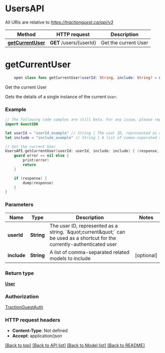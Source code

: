 # UsersAPI

All URIs are relative to *https://tractionguest.ca/api/v3*

Method | HTTP request | Description
------------- | ------------- | -------------
[**getCurrentUser**](UsersAPI.md#getcurrentuser) | **GET** /users/{userId} | Get the current User


# **getCurrentUser**
```swift
    open class func getCurrentUser(userId: String, include: String? = nil, completion: @escaping (_ data: User?, _ error: Error?) -> Void)
```

Get the current User

Gets the details of a single instance of the current `User`.

### Example 
```swift
// The following code samples are still beta. For any issue, please report via http://github.com/OpenAPITools/openapi-generator/issues/new
import GuestSDK

let userId = "userId_example" // String | The user ID, represented as a string. `\"current\"` can be used as a shortcut for the currently-authenticated user
let include = "include_example" // String | A list of comma-separated related models to include (optional)

// Get the current User
UsersAPI.getCurrentUser(userId: userId, include: include) { (response, error) in
    guard error == nil else {
        print(error)
        return
    }

    if (response) {
        dump(response)
    }
}
```

### Parameters

Name | Type | Description  | Notes
------------- | ------------- | ------------- | -------------
 **userId** | **String** | The user ID, represented as a string. &#x60;\&quot;current\&quot;&#x60; can be used as a shortcut for the currently-authenticated user | 
 **include** | **String** | A list of comma-separated related models to include | [optional] 

### Return type

[**User**](User.md)

### Authorization

[TractionGuestAuth](../README.md#TractionGuestAuth)

### HTTP request headers

 - **Content-Type**: Not defined
 - **Accept**: application/json

[[Back to top]](#) [[Back to API list]](../README.md#documentation-for-api-endpoints) [[Back to Model list]](../README.md#documentation-for-models) [[Back to README]](../README.md)

